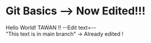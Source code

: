 # Git Basics --> Now Edited!!!
Hello World!
TAWAN !!
--Edit text=--
<br> "This text is in main branch" -> Already edited !